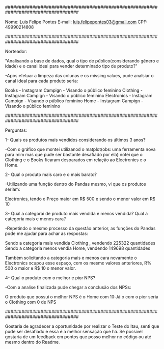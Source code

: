 ###################################################################################

Nome: Luis Felipe Pontes
E-mail: luis.felipepontes03@gmail.com
CPF: 49990214808

###################################################################################

Norteador:

"Analisando a base de dados, qual o tipo de público(considerando gênero e idade) e o canal ideal para vender determinado tipo de produto?"

-Após efetuar a limpeza das colunas e os missing values, pude analsiar o canal ideal para cada produto seria:

Books - Instagram Campign - Visando o público feminino
Clothing - Instagram Campign - Visando o público feminino
Electronics - Instagram Campign - Visando o público feminino
Home - Instagram Campign - Visando o público feminino


###################################################################################

Perguntas:

1- Quais os produtos mais vendidos considerando os últimos 3 anos?

-Com o gráfico que montei utilizanod o matplot(obs: uma ferramenta nova para mim mas que pude ser bastante desafiado por ela) notei que o Clothing e o Books ficaram
desparados em relação ao Electronics e o Home.


2- Qual o produto mais caro e o mais barato? 

-Utilizando uma função dentro do Pandas mesmo, vi que os produtos seriam:

Electronics, tendo o Preço maior em R$ 500 e sendo o menor valor em R$ 10


3- Qual a categorai de produto mais vendida e menos vendida? Qual a categoria mais e menos cara?

-Repetindo o mesmo processo da questão anterior, as funções do Pandas pode me ajudar para achar as respostas:

Sendo a categoria mais vendida Clothing , vendendo 225322 quantidades
Sendo a categoria menos vendia Home, vendendo 149698 quantidades

Também solicitando a categoria mais e menos cara novamente o Electronics ocupou esse espaço, com os mesmo valores anteriores, R% 500 o maior e R$ 10 o menor valor.


4- Qual o produto com o melhor e pior NPS?

-Com a analise finalizada pude chegar a conclusão dos NPSs:

O produto que possui o melhor NPS é o Home com 10
Já o com o pior seria o Clothing com 0 de NPS


###################################################################################

Gostaria de agradecer a oportunidade por realizar o Teste do Itau, senti que pude 
ser desafiado e essa é a melhor sensação que há. Se possivel gostaria de um feedback
em pontos que posso melhor no código ou até mesmo dentro do Readme.
 

